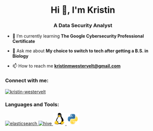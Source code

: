 <h1 align="center">Hi 👋, I'm Kristin</h1>
<h3 align="center">A Data Security Analyst</h3>

- 🌱 I’m currently learning **The Google Cybersecurity Professional Certificate**

- 💬 Ask me about **My choice to switch to tech after getting a B.S. in Biology**

- 📫 How to reach me **kristinmwestervelt@gmail.com**

<h3 align="left">Connect with me:</h3>
<p align="left">
<a href="https://linkedin.com/in/kristin-westervelt" target="blank"><img align="center" src="https://raw.githubusercontent.com/rahuldkjain/github-profile-readme-generator/master/src/images/icons/Social/linked-in-alt.svg" alt="kristin-westervelt" height="30" width="40" /></a>
</p>

<h3 align="left">Languages and Tools:</h3>
<p align="left"> <a href="https://www.elastic.co" target="_blank" rel="noreferrer"> <img src="https://www.vectorlogo.zone/logos/elastic/elastic-icon.svg" alt="elasticsearch" width="40" height="40"/> </a> <a href="https://hive.apache.org/" target="_blank" rel="noreferrer"> <img src="https://www.vectorlogo.zone/logos/apache_hive/apache_hive-icon.svg" alt="hive" width="40" height="40"/> </a> <a href="https://www.linux.org/" target="_blank" rel="noreferrer"> <img src="https://raw.githubusercontent.com/devicons/devicon/master/icons/linux/linux-original.svg" alt="linux" width="40" height="40"/> </a> <a href="https://www.python.org" target="_blank" rel="noreferrer"> <img src="https://raw.githubusercontent.com/devicons/devicon/master/icons/python/python-original.svg" alt="python" width="40" height="40"/> </a> </p>
